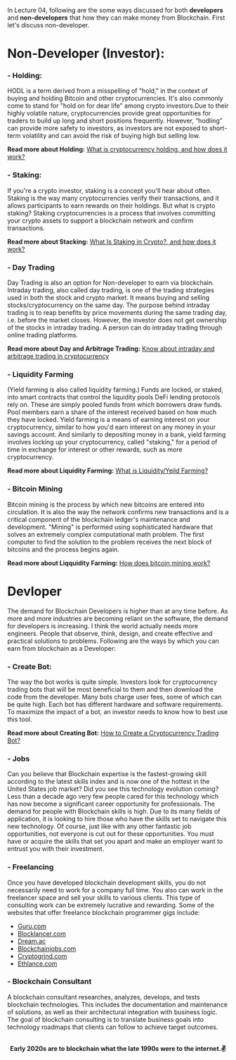 In Lecture 04, following are the some ways discussed for both **developers** and **non-developers** that how they can make money from Blockchain.
First let's discuss non-developer.

# Non-Developer (Investor):
###  - Holding:
HODL is a term derived from a misspelling of "hold," in the context of buying and holding Bitcoin and other cryptocurrencies. It's also commonly come to stand for "hold on for dear life" among crypto investors.Due to their highly volatile nature, cryptocurrencies provide great opportunities for traders to build up long and short positions frequently. However, “hodling” can provide more safety to investors, as investors are not exposed to short-term volatility and can avoid the risk of buying high but selling low. 

**Read more about Holding:** [What is cryptocurrency holding, and how does it work?](https://www.quora.com/What-is-cryptocurrency-holding-and-how-does-it-work)


###  - Staking:
If you're a crypto investor, staking is a concept you'll hear about often. Staking is the way many cryptocurrencies verify their transactions, and it allows participants to earn rewards on their holdings. But what is crypto staking? Staking cryptocurrencies is a process that involves committing your crypto assets to support a blockchain network and confirm transactions. 

**Read more about Stacking:** [What Is Staking in Crypto?, and how does it work?](https://www.fool.com/investing/stock-market/market-sectors/financials/cryptocurrency-stocks/what-is-staking/)

###  - Day Trading
Day Trading is also an option for Non-developer to earn via blockchain. Intraday trading, also called day trading, is one of the trading strategies used in both the stock and crypto market. It means buying and selling stocks/cryptocurrency on the same day. The purpose behind intraday trading is to reap benefits by price movements during the same trading day, i.e. before the market closes. However, the investor does not get ownership of the stocks in intraday trading. A person can do intraday trading through online trading platforms. 

**Read more about Day and Arbitrage Trading:** [Know about intraday and arbitrage trading in cryptocurrency](https://cleartax.in/s/cryptocurrency-intraday-and-arbitrage-trading)

###  - Liquidity Farming
(Yield farming is also called liquidity farming.) Funds are locked, or staked, into smart contracts that control the liquidity pools DeFi lending protocols rely on. These are simply pooled funds from which borrowers draw funds. Pool members earn a share of the interest received based on how much they have locked. Yield farming is a means of earning interest on your cryptocurrency, similar to how you'd earn interest on any money in your savings account. And similarly to depositing money in a bank, yield farming involves locking up your cryptocurrency, called "staking," for a period of time in exchange for interest or other rewards, such as more cryptocurrency.

**Read more about Liquidity Farming:** [What is Liquidity/Yeild Farming?](https://www.businessinsider.com/yield-farming)

###  - Bitcoin Mining 
Bitcoin mining is the process by which new bitcoins are entered into circulation. It is also the way the network confirms new transactions and is a critical component of the blockchain ledger's maintenance and development. "Mining" is performed using sophisticated hardware that solves an extremely complex computational math problem. The first computer to find the solution to the problem receives the next block of bitcoins and the process begins again.


**Read more about Liqquidity Farming:** [How does bitcoin mining work?](https://www.investopedia.com/tech/how-does-bitcoin-mining-work/
)


# **Devloper**
The demand for Blockchain Developers is higher than at any time before. As more and more industries are becoming reliant on the software, the demand for developers is increasing. I think the world actually needs more engineers. People that observe, think, design, and create effective and practical solutions to problems.
Following are the ways by which you can earn from blockchain as a Developer:


###  - Create Bot:
 The way the bot works is quite simple. Investors look for cryptocurrency trading bots that will be most beneficial to them and then download the code from the developer. Many bots charge user fees, some of which can be quite high. Each bot has different hardware and software requirements. To maximize the impact of a bot, an investor needs to know how to best use this tool.
 
 
**Read more about Creating Bot:** [How to Create a Cryptocurrency Trading Bot?](https://code-care.com/blog/how-to-create-a-cryptocurrency-trading-bot/)

### - Jobs
Can you believe that Blockchain expertise is the fastest-growing skill according to the latest skills index and is now one of the hottest in the United States job market? Did you see this technology evolution coming? Less than a decade ago very few people cared for this technology which has now become a significant career opportunity for professionals.
The demand for people with Blockchain skills is high. Due to its many fields of application, it is looking to hire those who have the skills set to navigate this new technology. Of course, just like with any other fantastic job opportunities, not everyone is cut out for these opportunities. You must have or acquire the skills that set you apart and make an employer want to entrust you with their investment.

### - Freelancing
Once you have developed blockchain development skills, you do not necessarily need to work for a company full time. You also can work in the freelancer space and sell your skills to various clients. This type of consulting work can be extremely lucrative and rewarding. Some of the websites that offer freelance blockchain programmer gigs include:
- [Guru.com](https://Guru.com)
- [Blocklancer.com](https://Blocklancer.com)
- [Dream.ac](https://Dream.ac)
- [Blockchainjobs.com](https://Blockchainjobs.com)
- [Cryptogrind.com](https://Cryptogrind.com)
- [Ethlance.com](Ethlance.com)


### - Blockchain Consultant
A blockchain consultant researches, analyzes, develops, and tests blockchain technologies. This includes the documentation and maintenance of solutions, as well as their architectural integration with business logic. The goal of blockchain consulting is to translate business goals into technology roadmaps that clients can follow to achieve target outcomes.


<p align="center"> 
  <br>
<b>Early 2020s are to blockchain what the late 1990s were to the internet.✌<b>
</p>

